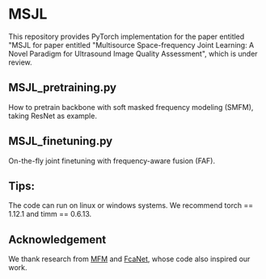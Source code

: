 # MSJL
This repository provides PyTorch implementation for the paper entitled "MSJL for paper entitled "Multisource Space-frequency Joint Learning: A Novel Paradigm for Ultrasound Image Quality Assessment", which is under review. 

## MSJL_pretraining.py
How to pretrain backbone with soft masked frequency modeling (SMFM), taking ResNet as example.

## MSJL_finetuning.py
On-the-fly joint finetuning with frequency-aware fusion (FAF).

## Tips:
The code can run on linux or windows systems. We recommend torch == 1.12.1 and timm == 0.6.13.

## Acknowledgement
We thank research from [MFM](https://github.com/Jiahao000/MFM) and [FcaNet](https://github.com/cfzd/FcaNet), whose code also inspired our work.
